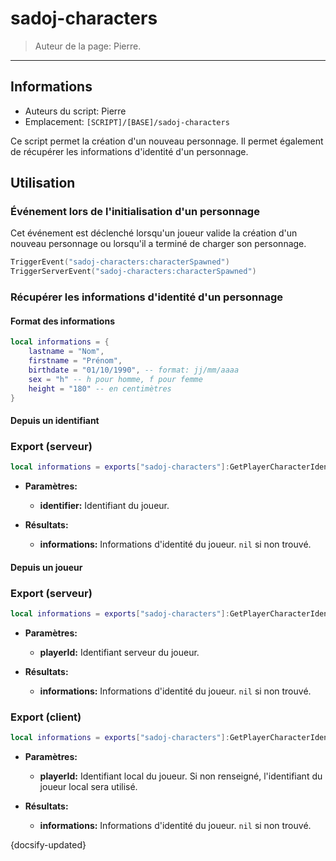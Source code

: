 # sadoj-characters

> Auteur de la page: Pierre.

---

## Informations

* Auteurs du script: Pierre
* Emplacement: `[SCRIPT]/[BASE]/sadoj-characters`

Ce script permet la création d'un nouveau personnage.
Il permet également de récupérer les informations d'identité d'un personnage.

## Utilisation

### Événement lors de l'initialisation d'un personnage

Cet événement est déclenché lorsqu'un joueur valide la création d'un nouveau personnage ou lorsqu'il a terminé de charger son personnage.

```lua
TriggerEvent("sadoj-characters:characterSpawned")
TriggerServerEvent("sadoj-characters:characterSpawned")
```

### Récupérer les informations d'identité d'un personnage

#### Format des informations

```lua
local informations = {
    lastname = "Nom",
    firstname = "Prénom",
    birthdate = "01/10/1990", -- format: jj/mm/aaaa
    sex = "h" -- h pour homme, f pour femme
    height = "180" -- en centimètres
}
```

#### Depuis un identifiant

<!-- tabs:start -->

### **Export (serveur)**

```lua
local informations = exports["sadoj-characters"]:GetPlayerCharacterIdentityFromIdentifier(identifier --[[ string ]])
```

* **Paramètres:**
    * **identifier:** Identifiant du joueur.

* **Résultats:**
    * **informations:** Informations d'identité du joueur. `nil` si non trouvé.

<!-- tabs:end -->

#### Depuis un joueur

<!-- tabs:start -->

### **Export (serveur)**

```lua
local informations = exports["sadoj-characters"]:GetPlayerCharacterIdentity(playerId --[[ number ]])
```

* **Paramètres:**
    * **playerId:** Identifiant serveur du joueur.

* **Résultats:**
  * **informations:** Informations d'identité du joueur. `nil` si non trouvé.

### **Export (client)**

```lua
local informations = exports["sadoj-characters"]:GetPlayerCharacterIdentity(?playerId --[[ number ]])
```

* **Paramètres:**
    * **playerId:** Identifiant local du joueur. Si non renseigné, l'identifiant du joueur local sera utilisé.

* **Résultats:**
    * **informations:** Informations d'identité du joueur. `nil` si non trouvé.

<!-- tabs:end -->

{docsify-updated}
